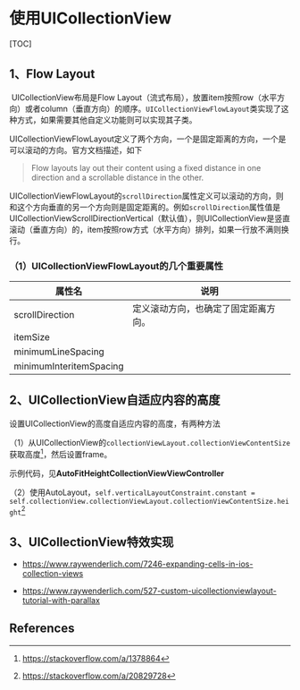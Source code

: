 # 使用UICollectionView

[TOC]

## 1、Flow Layout

​       UICollectionView布局是Flow Layout（流式布局），放置item按照row（水平方向）或者column（垂直方向）的顺序。`UICollectionViewFlowLayout`类实现了这种方式，如果需要其他自定义功能则可以实现其子类。

​       UICollectionViewFlowLayout定义了两个方向，一个是固定距离的方向，一个是可以滚动的方向。官方文档描述，如下

> Flow layouts lay out their content using a fixed distance in one direction and a scrollable distance in the other.

​       UICollectionViewFlowLayout的`scrollDirection`属性定义可以滚动的方向，则和这个方向垂直的另一个方向则是固定距离的。例如`scrollDirection`属性值是UICollectionViewScrollDirectionVertical（默认值），则UICollectionView是竖直滚动（垂直方向）的，item按照row方式（水平方向）排列，如果一行放不满则换行。



### （1）UICollectionViewFlowLayout的几个重要属性

| 属性名                  | 说明                                 |
| ----------------------- | ------------------------------------ |
| scrollDirection         | 定义滚动方向，也确定了固定距离方向。 |
| itemSize                |                                      |
| minimumLineSpacing      |                                      |
| minimumInteritemSpacing |                                      |



## 2、UICollectionView自适应内容的高度



设置UICollectionView的高度自适应内容的高度，有两种方法

（1）从UICollectionView的`collectionViewLayout.collectionViewContentSize`获取高度[^1]，然后设置frame。

​       示例代码，见**AutoFitHeightCollectionViewViewController**



（2）使用AutoLayout，`self.verticalLayoutConstraint.constant = self.collectionView.collectionViewLayout.collectionViewContentSize.height`[^2]



## 3、UICollectionView特效实现

* <https://www.raywenderlich.com/7246-expanding-cells-in-ios-collection-views>

* <https://www.raywenderlich.com/527-custom-uicollectionviewlayout-tutorial-with-parallax>



## References

[^1]: https://stackoverflow.com/a/1378864
[^2]: https://stackoverflow.com/a/20829728